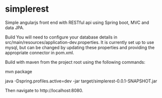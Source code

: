 # simplerest
Simple angularjs front end with RESTful api using Spring boot, MVC and data JPA.

Build
You will need to configure your database details in src/main/resources/application-dev.properties. It is currently set up to use mysql, but can be changed by updating these properties and providing the appropriate connector in pom.xml.

Build with maven from the project root using the following commands:

mvn package

java -Dspring.profiles.active=dev -jar target/simplerest-0.0.1-SNAPSHOT.jar

Then navigate to http://localhost:8080.
